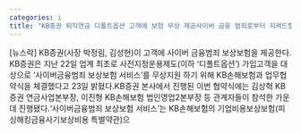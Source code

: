 ```yaml
---
categories: i
title: "KB증권 퇴직연금 디폴트옵션 고객에 보험 무상 제공사이버 금융 범죄로부터 지켜드릴게요"
---
```

[뉴스락] KB증권(사장 박정림, 김성현)이 고객에 사이버 금융범죄 보상보험을 제공한다. KB증권은 지난 22일 업계 최초로 사전지정운용제도(이하 ‘디폴트옵션’) 가입고객을 대상으로 ‘사이버금융범죄 보상보험 서비스’를 무상지원 하기 위해 KB손해보험과 업무협약식을 체결했다고 23일 밝혔다.KB증권 본사에서 진행된 이번 협약식에는 김상혁 KB증권 연금사업본부장, 이진형 KB손해보험 법인영업2본부장 등 관계자들이 참석한 가운데 진행됐다.‘사이버금융범죄 보상보험 서비스’는 KB손해보험의 기업비용보상보험(피싱해킹금융사기보상비용 특별약관)으